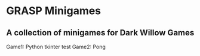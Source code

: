 <h1>GRASP Minigames </h1>
<h2>A collection of minigames for Dark Willow Games</h2>

<p> 
    Game1: Python tkinter test
    Game2: Pong
</p>

